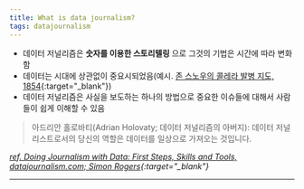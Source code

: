 ```yaml
---
title: What is data journalism?
tags: datajournalism
---
```


- 데이터 저널리즘은 **숫자를 이용한 스토리텔링** 으로 그것의 기법은 시간에 따라 변화함
- 데이터는 시대에 상관없이 중요시되었음(예시. [존 스노우의 콜레라 발병 지도, 1854](https://www.theguardian.com/news/datablog/2013/mar/15/john-snow-cholera-map){:target="_blank"})
- 데이터 저널리즘은 사실을 보도하는 하나의 방법으로 중요한 이슈들에 대해서 사람들이 쉽게 이해할 수 있음

> 아드리안 홀로바티(Adrian Holovaty; 데이터 저널리즘의 아버지): 데이터 저널리스트로서의 당신의 역할은 데이터를 일상으로 가져오는 것입니다.  

*[ref. Doing Journalism with Data: First Steps, Skills and Tools, datajournalism.com; Simon Rogers](https://datajournalism.com/watch/doing-journalism-with-data-first-steps-skills-and-tools/data-journalism-in-the-newsroom/what-is-data-journalism){:target="_blank"}*

---
